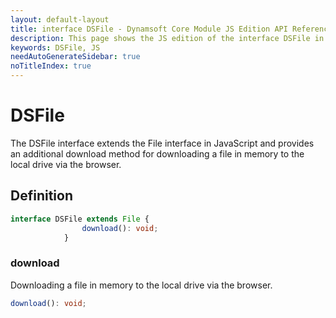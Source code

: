 ```yaml
---
layout: default-layout
title: interface DSFile - Dynamsoft Core Module JS Edition API Reference
description: This page shows the JS edition of the interface DSFile in Dynamsoft Core Module.
keywords: DSFile, JS
needAutoGenerateSidebar: true
noTitleIndex: true
---
```


# DSFile

The DSFile interface extends the File interface in JavaScript and provides an additional download method for downloading a file in memory to the local drive via the browser.

## Definition

```typescript
interface DSFile extends File {
                download(): void;
            }
```


### download

Downloading a file in memory to the local drive via the browser.

```typescript
download(): void;
```